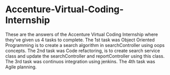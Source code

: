 # Accenture-Virtual-Coding-Internship
These are the answers of the Accenture Virtual Coding Internship where they've given us 4 tasks to complete.
The 1st task was Object Oriented Programming is to create a search algorithm in searchController using oops concepts.
The 2nd task was Code refactoring, is to create search service class and update the searchController and reportController using this class.
The 3rd task was continuos integration using jenkins.
The 4th task was Agile planning.
